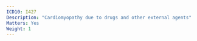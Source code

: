 ```yaml
---
ICD10: I427
Description: "Cardiomyopathy due to drugs and other external agents"
Matters: Yes
Weight: 1
---
```


